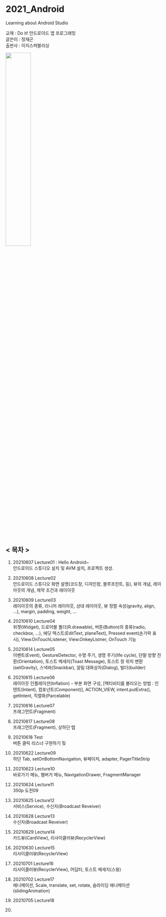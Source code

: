 # 2021_Android
Learning about Android Studio

교재 : Do it! 안드로이드 앱 프로그래밍   
글쓴이 : 정재곤   
출판사 : 이지스퍼블리싱   

<img src="https://user-images.githubusercontent.com/84966961/121149625-c9615b00-c87d-11eb-929f-77af2ae3edc0.jpg" width="40%">

## < 목차 >
1. 20210607 Lecture01 : Hello Android~   
  안드로이드 스튜디오 설치 및 AVM 설치, 프로젝트 생성.   

2. 20210608 Lecture02     
  안드로이드 스튜디오 화면 설명(코드창, 디자인창, 블루프린트, 등), 뷰의 개념, 레이아웃의 개념, 제약 조건과 레이아웃    
3. 20210609 Lecture03    
  레이아웃의 종류, 리니어 레이아웃, 상대 레이아웃, 뷰 정렬 속성(gravity, align, ...), margin, padding, weight, ...    
4. 20210610 Lecture04   
  위젯(Widget), 드로어블 폴더(R.drawable), 버튼(Button)의 종류(radio, checkbox, ...), 에딧 텍스트(EditText, planeText), Pressed event(손가락 표시), View.OnTouchListener, View.OnkeyListner, OnTouch 기능
5. 20210614 Lecture05   
   이벤트(Event), GestureDetector, 수명 주기, 생명 주기(life cycle), 단말 방향 전환(Orientation), 토스트 메세지(Toast Message), 토스트 창 위치 변환(setGravity), 스낵바(Snackbar), 알림 대화상자(Dialog), 빌더(builder)
6. 20210615 Lecture06  
   레이아웃 인플레이션(Inflation) - 부분 화면 구성, [액티비티를 불러오는 방법 : 인텐트(Intent), 컴포넌트(Component)], ACTION_VIEW, intent.putExtra(), getIntent, 직렬화(Parcelable)
7. 20210616 Lecture07    
   프래그먼트(Fragment)   
8. 20210617 Lecture08    
   프래그먼트(Fragment), 상하단 탭    
9. 20210618 Test  
   버튼 클릭 리스너 구현하기 및 
10. 20210622 Lecture09   
  하단 Tab, setOnBottomNavigation, 뷰페이저, adapter, PagerTitleStrip   
11. 20210623 Lecture10  
  바로가기 메뉴, 햄버거 메뉴, NavigationDrawer, FragmentManager
12. 20210624 Lecture11  
  350p 도전09
13. 20210625 Lecture12  
  서비스(Service), 수신자(Broadcast Reveiver)
14. 20210628 Lecture13     
  수신자(Broadcast Reveiver)
15. 20210629 Lecture14    
  카드뷰(CardView), 리사이클러뷰(RecyclerView)     
16. 20210630 Lecture15   
  리사이클러뷰(RecyclerView)    
17. 20210701 Lecture16   
  리사이클러뷰(RecyclerView), 어답터, 토스트 메세지(스윙)    
18. 20210702 Lecture17   
  애니메이션, Scale, translate, set, rotate, 슬라이딩 애니메이션(slidingAnimation)    
19. 20210705 Lecture18   

20. 
  
